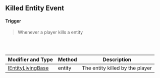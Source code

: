 ## Killed Entity Event


#### Trigger
> Whenever a player kills a entity
<br>
<br>



Modifier and Type | Method | Description
------- | ------------- | -------------------------------------------------------------
[IEntityLivingBase](https://github.com/PewDizinho/CustomNPCPlus-Script-Documentation/blob/main/IEntity/IEntityLivingBase.md) | entity | The entity killed by the player
